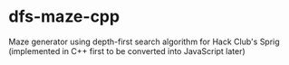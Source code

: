 # dfs-maze-cpp
Maze generator using depth-first search algorithm for Hack Club's Sprig (implemented in C++ first to be converted into JavaScript later)
